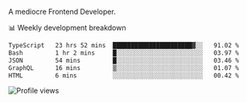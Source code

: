 A mediocre Frontend Developer.

📊 Weekly development breakdown
<!--START_SECTION:waka-->

```txt
TypeScript   23 hrs 52 mins  ██████████████████████▓░░   91.02 %
Bash         1 hr 2 mins     █░░░░░░░░░░░░░░░░░░░░░░░░   03.97 %
JSON         54 mins         █░░░░░░░░░░░░░░░░░░░░░░░░   03.46 %
GraphQL      16 mins         ▒░░░░░░░░░░░░░░░░░░░░░░░░   01.07 %
HTML         6 mins          ░░░░░░░░░░░░░░░░░░░░░░░░░   00.42 %
```

<!--END_SECTION:waka-->

<img src="https://gpvc.arturio.dev/iqbalfasri" alt="Profile views"/>
